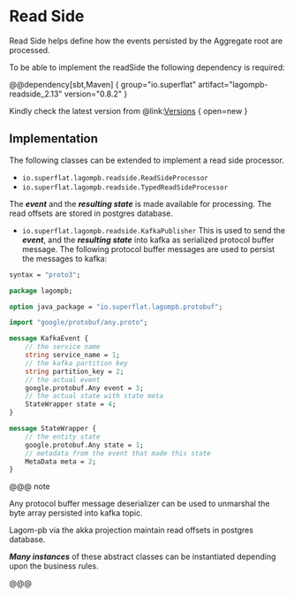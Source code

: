 # Read Side

Read Side helps define how the events persisted by the Aggregate root are processed. 

To be able to implement the readSide the following dependency is required:

@@dependency[sbt,Maven] {
  group="io.superflat"
  artifact="lagompb-readside_2.13"
  version="0.8.2"
}

Kindly check the latest version from @link:[Versions](https://github.com/super-flat/lagom-pb/releases) { open=new }

## Implementation

The following classes can be extended to implement a read side processor.

- `io.superflat.lagompb.readside.ReadSideProcessor`
- `io.superflat.lagompb.readside.TypedReadSideProcessor` 

The **_event_** and the **_resulting state_** is made available for processing. The read offsets are stored in postgres database.

- `io.superflat.lagompb.readside.KafkaPublisher` This is used to send the **_event_**, and the **_resulting state_** into kafka as serialized protocol buffer message.
The following protocol buffer messages are used to persist the messages to kafka:

```proto
syntax = "proto3";

package lagompb;

option java_package = "io.superflat.lagompb.protobuf";

import "google/protobuf/any.proto";

message KafkaEvent {
    // the service name
    string service_name = 1;
    // the kafka partition key
    string partition_key = 2;
    // the actual event
    google.protobuf.Any event = 3;
    // the actual state with state meta
    StateWrapper state = 4;
}

message StateWrapper {
    // the entity state
    google.protobuf.Any state = 1;
    // metadata from the event that made this state
    MetaData meta = 2;
}
```
@@@ note

Any protocol buffer message deserializer can be used to unmarshal the byte array persisted into kafka topic.

Lagom-pb via the akka projection maintain read offsets in postgres database. 

**_Many instances_** of these abstract classes can be instantiated depending upon the business rules.

@@@

